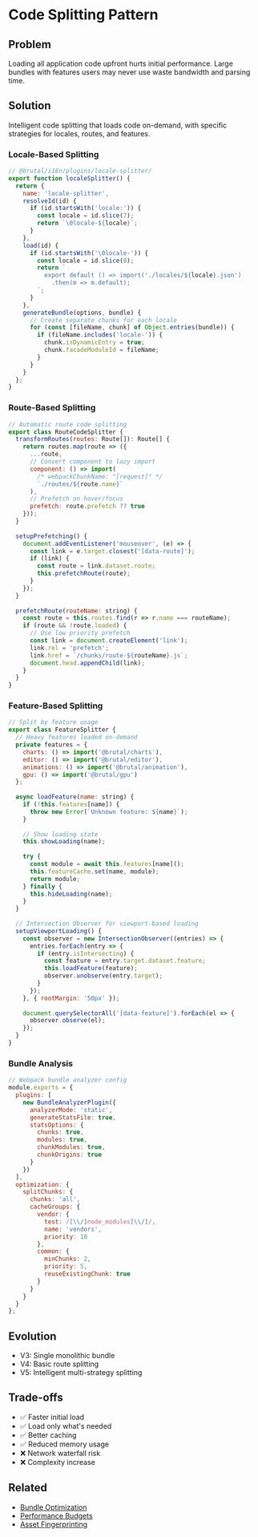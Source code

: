 # Code Splitting Pattern

## Problem
Loading all application code upfront hurts initial performance. Large bundles with features users may never use waste bandwidth and parsing time.

## Solution
Intelligent code splitting that loads code on-demand, with specific strategies for locales, routes, and features.

### Locale-Based Splitting
```javascript
// @brutal/i18n/plugins/locale-splitter/
export function localeSplitter() {
  return {
    name: 'locale-splitter',
    resolveId(id) {
      if (id.startsWith('locale:')) {
        const locale = id.slice(7);
        return `\0locale-${locale}`;
      }
    },
    load(id) {
      if (id.startsWith('\0locale-')) {
        const locale = id.slice(8);
        return `
          export default () => import('./locales/${locale}.json')
            .then(m => m.default);
        `;
      }
    },
    generateBundle(options, bundle) {
      // Create separate chunks for each locale
      for (const [fileName, chunk] of Object.entries(bundle)) {
        if (fileName.includes('locale-')) {
          chunk.isDynamicEntry = true;
          chunk.facadeModuleId = fileName;
        }
      }
    }
  };
}
```

### Route-Based Splitting
```javascript
// Automatic route code splitting
export class RouteCodeSplitter {
  transformRoutes(routes: Route[]): Route[] {
    return routes.map(route => ({
      ...route,
      // Convert component to lazy import
      component: () => import(
        /* webpackChunkName: "[request]" */
        `./routes/${route.name}`
      ),
      // Prefetch on hover/focus
      prefetch: route.prefetch ?? true
    }));
  }
  
  setupPrefetching() {
    document.addEventListener('mouseover', (e) => {
      const link = e.target.closest('[data-route]');
      if (link) {
        const route = link.dataset.route;
        this.prefetchRoute(route);
      }
    });
  }
  
  prefetchRoute(routeName: string) {
    const route = this.routes.find(r => r.name === routeName);
    if (route && !route.loaded) {
      // Use low priority prefetch
      const link = document.createElement('link');
      link.rel = 'prefetch';
      link.href = `/chunks/route-${routeName}.js`;
      document.head.appendChild(link);
    }
  }
}
```

### Feature-Based Splitting
```javascript
// Split by feature usage
export class FeatureSplitter {
  // Heavy features loaded on-demand
  private features = {
    charts: () => import('@brutal/charts'),
    editor: () => import('@brutal/editor'),
    animations: () => import('@brutal/animation'),
    gpu: () => import('@brutal/gpu')
  };
  
  async loadFeature(name: string) {
    if (!this.features[name]) {
      throw new Error(`Unknown feature: ${name}`);
    }
    
    // Show loading state
    this.showLoading(name);
    
    try {
      const module = await this.features[name]();
      this.featureCache.set(name, module);
      return module;
    } finally {
      this.hideLoading(name);
    }
  }
  
  // Intersection Observer for viewport-based loading
  setupViewportLoading() {
    const observer = new IntersectionObserver((entries) => {
      entries.forEach(entry => {
        if (entry.isIntersecting) {
          const feature = entry.target.dataset.feature;
          this.loadFeature(feature);
          observer.unobserve(entry.target);
        }
      });
    }, { rootMargin: '50px' });
    
    document.querySelectorAll('[data-feature]').forEach(el => {
      observer.observe(el);
    });
  }
}
```

### Bundle Analysis
```javascript
// Webpack bundle analyzer config
module.exports = {
  plugins: [
    new BundleAnalyzerPlugin({
      analyzerMode: 'static',
      generateStatsFile: true,
      statsOptions: {
        chunks: true,
        modules: true,
        chunkModules: true,
        chunkOrigins: true
      }
    })
  ],
  optimization: {
    splitChunks: {
      chunks: 'all',
      cacheGroups: {
        vendor: {
          test: /[\\/]node_modules[\\/]/,
          name: 'vendors',
          priority: 10
        },
        common: {
          minChunks: 2,
          priority: 5,
          reuseExistingChunk: true
        }
      }
    }
  }
};
```

## Evolution
- V3: Single monolithic bundle
- V4: Basic route splitting
- V5: Intelligent multi-strategy splitting

## Trade-offs
- ✅ Faster initial load
- ✅ Load only what's needed
- ✅ Better caching
- ✅ Reduced memory usage
- ❌ Network waterfall risk
- ❌ Complexity increase

## Related
- [Bundle Optimization](../build/bundle-optimization.md)
- [Performance Budgets](./performance-budgets.md)
- [Asset Fingerprinting](../build/asset-fingerprinting.md)